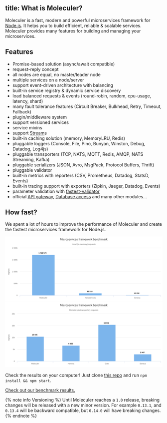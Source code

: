title: What is Moleculer?
---
Moleculer is a fast, modern and powerful microservices framework for [Node.js](https://nodejs.org/en/). It helps you to build efficient, reliable & scalable services. Moleculer provides many features for building and managing your microservices.

## Features

- Promise-based solution (async/await compatible)
- request-reply concept
- all nodes are equal, no master/leader node
- multiple services on a node/server
- support event-driven architecture with balancing
- built-in service registry & dynamic service discovery
- load balanced requests & events (round-robin, random, cpu-usage, latency, shard)
- many fault tolerance features (Circuit Breaker, Bulkhead, Retry, Timeout, Fallback)
- plugin/middleware system
- support versioned services
- service mixins
- support [Stream](https://nodejs.org/dist/latest-v10.x/docs/api/stream.html)s
- built-in caching solution (memory, MemoryLRU, Redis)
- pluggable loggers (Console, File, Pino, Bunyan, Winston, Debug, Datadog, Log4js)
- pluggable transporters (TCP, NATS, MQTT, Redis, AMQP, NATS Streaming, Kafka)
- pluggable serializers (JSON, Avro, MsgPack, Protocol Buffers, Thrift)
- pluggable validator
- built-in metrics with reporters (CSV, Prometheus, Datadog, StatsD, Events)
- built-in tracing support with exporters (Zipkin, Jaeger, Datadog, Events)
- parameter validation with [fastest-validator](https://github.com/icebob/fastest-validator)
- official [API gateway](https://github.com/moleculerjs/moleculer-web), [Database access](https://github.com/moleculerjs/moleculer-db) and many other modules...

## How fast?

We spent a lot of hours to improve the performance of Moleculer and create the fastest microservices framework for Node.js.

[![Benchmark local](assets/benchmark/benchmark_local.svg)](http://cloud.highcharts.com/show/utideti)
[![Benchmark remote](assets/benchmark/benchmark_remote.svg)](http://cloud.highcharts.com/show/abyfite)

Check the results on your computer! Just clone [this repo](https://github.com/icebob/microservices-benchmark) and run `npm install && npm start`.

[Check out our benchmark results.](benchmark.html)

{% note info Versioning %}
Until Moleculer reaches a `1.0` release, breaking changes will be released with a new minor version. For example `0.13.1`, and `0.13.4` will be backward compatible, but `0.14.0` will have breaking changes.
{% endnote %}
